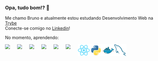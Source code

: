 ### Opa, tudo bom!? 👋

Me chamo Bruno e atualmente estou estudando Desenvolvimento Web na [Trybe](https://www.betrybe.com/) <br>
Conecte-se comigo no [Linkedin](https://www.linkedin.com/in/brunoopinheirojr/)!

No momento, aprendendo:
<section style = "display: flex;">
  <img src="https://cdn.jsdelivr.net/gh/devicons/devicon/icons/git/git-original.svg" style="width: 40px" />
  <img src="https://cdn.jsdelivr.net/gh/devicons/devicon/icons/github/github-original.svg" style="width: 40px" />
  <img src="https://cdn.jsdelivr.net/gh/devicons/devicon/icons/html5/html5-original.svg" style="width: 40px" />
  <img src="https://cdn.jsdelivr.net/gh/devicons/devicon/icons/css3/css3-original.svg" style="width: 40px" />
  <img src="https://cdn.jsdelivr.net/gh/devicons/devicon/icons/javascript/javascript-original.svg" style="width: 40px" />
  <img src="https://cdn.jsdelivr.net/gh/devicons/devicon/icons/jest/jest-plain.svg" style="width: 40px" />
  <img src="https://github.com/devicons/devicon/blob/master/icons/react/react-original.svg" style="width: 40px" />
  <img src="https://github.com/devicons/devicon/blob/master/icons/python/python-original.svg" style="width: 40px" />
  <img src="https://github.com/devicons/devicon/blob/master/icons/docker/docker-original.svg" style="width: 40px" />
  <img src="https://github.com/devicons/devicon/blob/master/icons/mysql/mysql-original.svg" style="width: 40px" />
</section>
<!--
  <section align="center">
    <a href="https://github.com/brunoopinheiro">
      <img height="180em" width="48%" src="https://github-readme-stats.vercel.app/api?username=brunoopinheiro&show_icons=true&theme=gotham" />
      <img height="180em" width="48%" src="https://github-readme-stats.vercel.app/api/top-langs/?username=brunoopinheiro&layout=compact&theme=gotham" />
    </a>
  </section>
-->
